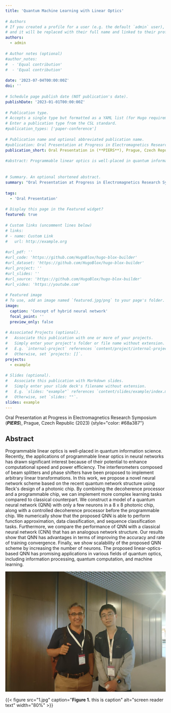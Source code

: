 ```yaml
---
title: 'Quantum Machine Learning with Linear Optics'

# Authors
# If you created a profile for a user (e.g. the default `admin` user), write the username (folder name) here
# and it will be replaced with their full name and linked to their profile.
authors:
  - admin

# Author notes (optional)
#author_notes:
#  - 'Equal contribution'
#  - 'Equal contribution'

date: '2023-07-04T00:00:00Z'
doi: ''

# Schedule page publish date (NOT publication's date).
publishDate: '2023-01-01T00:00:00Z'

# Publication type.
# Accepts a single type but formatted as a YAML list (for Hugo requirements).
# Enter a publication type from the CSL standard.
#publication_types: ['paper-conference']

# Publication name and optional abbreviated publication name.
#publication: Oral Presentation at Progress in Electromagnetics Research Symposium (*PIERS*)
publication_short: Oral Presentation in (**PIERS**), Prague, Czech Republic (2023)

#abstract: Programmable linear optics is well-placed in quantum information science. Recently, the applications of programmable linear optics in neural networks has drawn significant interest because of their potential to enhance computational speed and power efficiency. The interferometers composed of beam splitters and phase shifters have been proposed to implement arbitrary linear transformations. In this work, we propose a novel neural network scheme based on the recent quantum network structure using Reck's design of a photonic chip. By combining the decoherence processor and a programmable chip, we can implement more complex learning tasks compared to classical counterpart. We construct a model of a quantum neural network (QNN) with only a few neurons in a 8 x 8 photonic chip, along with a controlled decoherence processor before the programmable chip. We numerically show that the proposed QNN is able to perform function approximation, data classification, and sequence classification tasks. Furthermore, we compare the performance of QNN with a classical neural network (CNN) that has an analogous network structure. Our results show that QNN has advantages in terms of improving the accuracy and rate of training convergence. Finally, we show scalability of the proposed QNN scheme by increasing the number of neurons. The proposed linear-optics-based QNN has promising applications in various fields of quantum optics, including information processing, quantum computation, and machine learning.


# Summary. An optional shortened abstract.
summary: "Oral Presentation at Progress in Electromagnetics Research Symposium (PIERS), Prague, Czech Republic (2023)"

tags:
  - 'Oral Presentation'

# Display this page in the Featured widget?
featured: true

# Custom links (uncomment lines below)
# links:
# - name: Custom Link
#   url: http://example.org

#url_pdf: ''
#url_code: 'https://github.com/HugoBlox/hugo-blox-builder'
#url_dataset: 'https://github.com/HugoBlox/hugo-blox-builder'
#url_project: ''
#url_slides: ''
#url_source: 'https://github.com/HugoBlox/hugo-blox-builder'
#url_video: 'https://youtube.com'

# Featured image
# To use, add an image named `featured.jpg/png` to your page's folder.
image:
  caption: 'Concept of hybrid neural network'
  focal_point: ''
  preview_only: false

# Associated Projects (optional).
#   Associate this publication with one or more of your projects.
#   Simply enter your project's folder or file name without extension.
#   E.g. `internal-project` references `content/project/internal-project/index.md`.
#   Otherwise, set `projects: []`.
projects:
  - example

# Slides (optional).
#   Associate this publication with Markdown slides.
#   Simply enter your slide deck's filename without extension.
#   E.g. `slides: "example"` references `content/slides/example/index.md`.
#   Otherwise, set `slides: ""`.
slides: example
---
```


Oral Presentation at Progress in Electromagnetics Research Symposium (**_PIERS_**), Prague, Czech Republic (2023)
{style="color: #68a387"}


## Abstract 

Programmable linear optics is well-placed in quantum information science. Recently, the applications of programmable linear optics in neural networks has drawn significant interest because of their potential to enhance computational speed and power efficiency. The interferometers composed of beam splitters and phase shifters have been proposed to implement arbitrary linear transformations. In this work, we propose a novel neural network scheme based on the recent quantum network structure using Reck's design of a photonic chip. By combining the decoherence processor and a programmable chip, we can implement more complex learning tasks compared to classical counterpart. We construct a model of a quantum neural network (QNN) with only a few neurons in a 8 x 8 photonic chip, along with a controlled decoherence processor before the programmable chip. We numerically show that the proposed QNN is able to perform function approximation, data classification, and sequence classification tasks. Furthermore, we compare the performance of QNN with a classical neural network (CNN) that has an analogous network structure. Our results show that QNN has advantages in terms of improving the accuracy and rate of training convergence. Finally, we show scalability of the proposed QNN scheme by increasing the number of neurons. The proposed linear-optics-based QNN has promising applications in various fields of quantum optics, including information processing, quantum computation, and machine learning.


![screen reader text](1.jpg "caption")

{{< figure src="1.jpg" caption="**Figure 1.** this is caption" alt="screen reader text" width="80%" >}}
